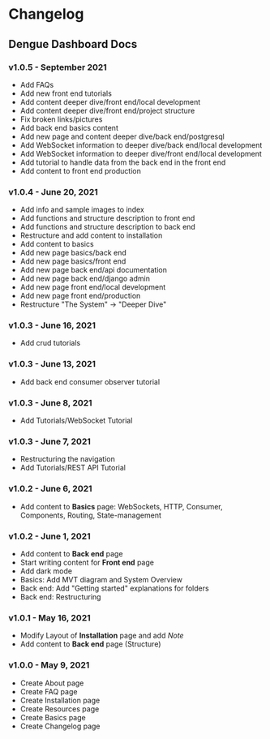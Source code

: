 # Changelog

## Dengue Dashboard Docs

### v1.0.5 - September 2021

- Add FAQs
- Add new front end tutorials
- Add content deeper dive/front end/local development
- Add content deeper dive/front end/project structure
- Fix broken links/pictures
- Add back end basics content
- Add new page and content deeper dive/back end/postgresql
- Add WebSocket information to deeper dive/back end/local development
- Add WebSocket information to deeper dive/front end/local development
- Add tutorial to handle data from the back end in the front end
- Add content to front end production


### v1.0.4 - June 20, 2021
- Add info and sample images to index
- Add functions and structure description to front end
- Add functions and structure description to back end
- Restructure and add content to installation
- Add content to basics
- Add new page basics/back end
- Add new page basics/front end
- Add new page back end/api documentation
- Add new page back end/django admin
- Add new page front end/local development
- Add new page front end/production
- Restructure "The System" -> "Deeper Dive"

### v1.0.3 - June 16, 2021
- Add crud tutorials

### v1.0.3 - June 13, 2021
- Add back end consumer observer tutorial

### v1.0.3 - June 8, 2021
- Add Tutorials/WebSocket Tutorial

### v1.0.3 - June 7, 2021
- Restructuring the navigation
- Add Tutorials/REST API Tutorial

### v1.0.2 - June 6, 2021
- Add content to **Basics** page: WebSockets, HTTP, Consumer, Components, Routing, State-management

### v1.0.2 - June 1, 2021

- Add content to **Back end** page
- Start writing content for **Front end** page
- Add dark mode
- Basics: Add MVT diagram and System Overview
- Back end: Add "Getting started" explanations for folders
- Back end: Restructuring

### v1.0.1 - May 16, 2021

* Modify Layout of **Installation** page and add *Note*
* Add content to **Back end** page (Structure)

### v1.0.0 - May 9, 2021

* Create About page
* Create FAQ page
* Create Installation page
* Create Resources page
* Create Basics page
* Create Changelog page

